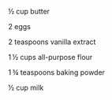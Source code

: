 ½ cup butter

2 eggs

2 teaspoons vanilla extract

1 ½ cups all-purpose flour

1 ¾ teaspoons baking powder

½ cup milk